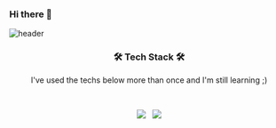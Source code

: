### Hi there 👋

![header](https://capsule-render.vercel.app/api?type=slice&color=gradient&text=%20JiyoungLim%20%20&height=200&fontSize=100)

<h3 align="center"><b>🛠 Tech Stack 🛠</b></h3>
<p align="center"> I've used the techs below more than once and I'm still learning ;) </p>
</br>

<!--https://img.shields.io/badge/텍스트-뱃지컬러?style=flat-square&logo=이모지이름&logoColor=white-->
<p align="center">
<img src="https://img.shields.io/badge/python-3670A0?style=for-the-badge&logo=python&logoColor=ffdd54"/></a> &nbsp 
<img src="https://img.shields.io/badge/c-%2300599C.svg?style=for-the-badge&logo=c&logoColor=white"/></a> </p>


<!--
**nonijuiice/nonijuiice** is a ✨ _special_ ✨ repository because its `README.md` (this file) appears on your GitHub profile.

Here are some ideas to get you started:

- 🔭 I’m currently working on ...
 🌱 I’m currently learning C, Python
- 👯 I’m looking to collaborate on ...
- 🤔 I’m looking for help with ...
- 💬 Ask me about ...
- 📫 How to reach me: mischief@kookmin.ac.kr
- 😄 Pronouns: ...
- ⚡ Fun fact: ...
-->
